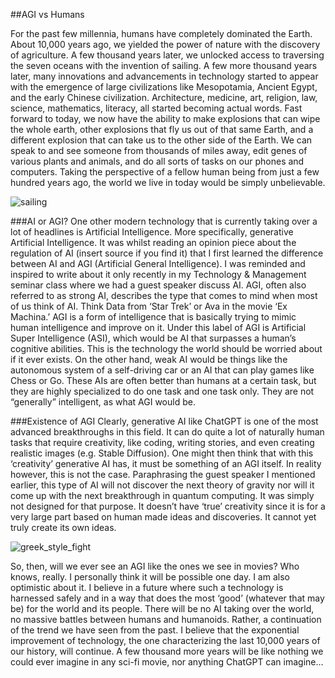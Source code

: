 ##AGI vs Humans

For the past few millennia, humans have completely dominated the Earth. About 10,000 years ago, we yielded the power of nature with the discovery of agriculture. A few thousand years later, we unlocked access to traversing the seven oceans with the invention of sailing. A few more thousand years later, many innovations and advancements in technology started to appear with the emergence of large civilizations like Mesopotamia, Ancient Egypt, and the early Chinese civilization. Architecture, medicine, art, religion, law, science, mathematics, literacy, all started becoming actual words. 
Fast forward to today, we now have the ability to make explosions that can wipe the whole earth, other explosions that fly us out of that same Earth, and a different explosion that can take us to the other side of the Earth. We can speak to and see someone from thousands of miles away, edit genes of various plants and animals, and do all sorts of tasks on our phones and computers. Taking the perspective of a fellow human being from just a few hundred years ago, the world we live in today would be simply unbelievable.

![sailing](https://github.com/bakryH/bakry/assets/112026956/158920b9-db14-4a8c-b15c-4f47b1327ba5)

###AI or AGI?
One other modern technology that is currently taking over a lot of headlines is Artificial Intelligence. More specifically, generative Artificial Intelligence. It was whilst reading an opinion piece about the regulation of AI (insert source if you find it) that I first learned the difference between AI and AGI (Artificial General Intelligence). I was reminded and inspired to write about it only recently in my Technology & Management seminar class where we had a guest speaker discuss AI. 
AGI, often also referred to as strong AI, describes the type that comes to mind when most of us think of AI. Think Data from ‘Star Trek’ or Ava in the movie ‘Ex Machina.’ AGI is a form of intelligence that is basically trying to mimic human intelligence and improve on it. Under this label of AGI is Artificial Super Intelligence (ASI), which would be AI that surpasses a human’s cognitive abilities. This is the technology the world should be worried about if it ever exists. 
On the other hand, weak AI would be things like the autonomous system of a self-driving car or an AI that can play games like Chess or Go. These AIs are often better than humans at a certain task, but they are highly specialized to do one task and one task only. They are not “generally” intelligent, as what AGI would be. 

###Existence of AGI
Clearly, generative AI like ChatGPT is one of the most advanced breakthroughs in this field. It can do quite a lot of naturally human tasks that require creativity, like coding, writing stories, and even creating realistic images (e.g. Stable Diffusion). One might then think that with this ‘creativity’ generative AI has, it must be something of an AGI itself. In reality however, this is not the case. Paraphrasing the guest speaker I mentioned earlier, this type of AI will not discover the next theory of gravity nor will it come up with the next breakthrough in quantum computing. It was simply not designed for that purpose. It doesn’t have ‘true’ creativity since it is for a very large part based on human made ideas and discoveries. It cannot yet truly create its own ideas.

![greek_style_fight](https://github.com/bakryH/bakry/assets/112026956/25d7f60d-a15a-4351-ae04-cc934f37d367)

So, then, will we ever see an AGI like the ones we see in movies? Who knows, really. I personally think it will be possible one day. I am also optimistic about it. I believe in a future where such a technology is harnessed safely and in a way that does the most ‘good’ (whatever that may be) for the world and its people. There will be no AI taking over the world, no massive battles between humans and humanoids. Rather, a continuation of the trend we have seen from the past. I believe that the exponential improvement of technology, the one characterizing the last 10,000 years of our history, will continue. A few thousand more years will be like nothing we could ever imagine in any sci-fi movie, nor anything ChatGPT can imagine…


